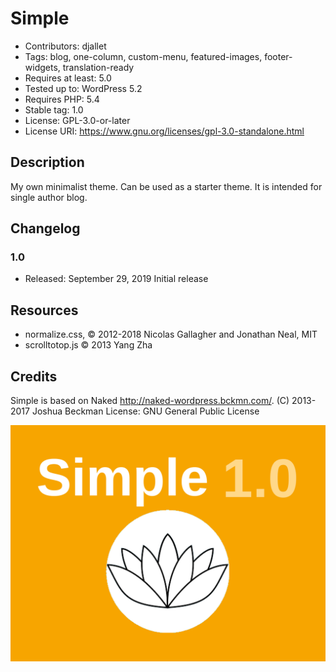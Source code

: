 # Simple 
* Contributors: djallet
* Tags: blog, one-column, custom-menu, featured-images, footer-widgets, translation-ready
* Requires at least: 5.0
* Tested up to: WordPress 5.2
* Requires PHP: 5.4
* Stable tag: 1.0
* License: GPL-3.0-or-later
* License URI: https://www.gnu.org/licenses/gpl-3.0-standalone.html

## Description
My own minimalist theme. Can be used as a starter theme. It is intended for single author blog.

## Changelog

### 1.0
* Released: September 29, 2019
Initial release

## Resources
* normalize.css, © 2012-2018 Nicolas Gallagher and Jonathan Neal, MIT
* scrolltotop.js © 2013 Yang Zha

## Credits
Simple is based on Naked http://naked-wordpress.bckmn.com/.
(C) 2013-2017 Joshua Beckman
License: GNU General Public License

![Screenshot](screenshot.png?raw=true)
